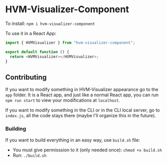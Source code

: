 # HVM-Visualizer-Component

To install: `npm i hvm-visualizer-component`

To use it in a React App:

```javascript
import { HVMVisualizer } from "hvm-visualizer-component";

export default function () {
  return <HVMVisualizer></HVMVisualizer>;
}
```

## Contributing

If you want to modify something in HVM-Visualizer appearance go to the
`app` folder. It is a React app, and just like a normal React app, you can
run `npm run start` to view your modifications at `localhost`.

If you want to modify something in the CLI or in the CLI local server, go to
`index.js`, all the code stays there (maybe I'll organize this in the future).

### Building

If you want to build everything in an easy way, use `build.sh` file:

- You must give permisssion to it (only needed once): `chmod +x build.sh`
- Run: `./build.sh`

